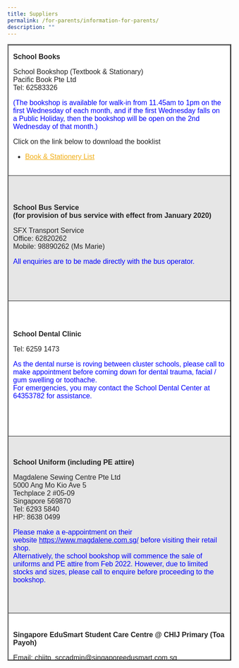 ```yaml
---
title: Suppliers
permalink: /for-parents/information-for-parents/
description: ""
---
```

<table border="2" style="box-sizing: inherit; border-collapse: collapse; border-spacing: 0px; max-width: 100%; color: rgb(34, 34, 34); font-family: &quot;Source Sans Pro&quot;, sans-serif; font-size: 16px; font-style: normal; font-variant-ligatures: normal; font-variant-caps: normal; font-weight: 400; letter-spacing: normal; orphans: 2; text-align: start; text-transform: none; white-space: normal; widows: 2; word-spacing: 0px; -webkit-text-stroke-width: 0px; background-color: rgb(255, 255, 255); text-decoration-thickness: initial; text-decoration-style: initial; text-decoration-color: initial; width: 792.225px; height: 1390px;"><tbody style="box-sizing: inherit;"><tr style="box-sizing: inherit; background: rgb(255, 255, 255); height: 295px;"><td style="box-sizing: inherit; padding: 5px 10px; width: 579px; height: 295px;"><div style="box-sizing: inherit;"><strong style="box-sizing: inherit; font-weight: bold;">School Books</strong></div><div style="box-sizing: inherit;"><p style="box-sizing: inherit; font-size: 1em;">School Bookshop (Textbook &amp; Stationary)<br style="box-sizing: inherit;">Pacific Book Pte Ltd<br style="box-sizing: inherit;">Tel:&nbsp;62583326</p><p style="box-sizing: inherit; font-size: 1em;"><span style="box-sizing: inherit; color: rgb(0, 0, 255);">(The bookshop is available for walk-in from 11.45am to 1pm on the first Wednesday of each month, and if the first Wednesday falls on a Public Holiday, then the bookshop will be open on the 2nd Wednesday of that month.)</span></p><p style="box-sizing: inherit; font-size: 1em;">Click on the link below to download the booklist</p><ul style="box-sizing: inherit;"><li style="box-sizing: inherit;"><a title="Booklists" href="https://www.chijpritoapayoh.moe.edu.sg/for-parents/booklists/" target="_blank" rel="noopener noreferrer" style="box-sizing: inherit; background-color: transparent; transition: all 0.25s ease-in-out 0s; text-decoration: underline; color: rgb(241, 174, 22);">Book &amp; Stationery List</a></li></ul></div></td></tr><tr style="box-sizing: inherit; background: rgb(230, 230, 230); height: 283px;"><td style="box-sizing: inherit; padding: 5px 10px; width: 579px; height: 283px;"><strong style="box-sizing: inherit; font-weight: bold;">School Bus Service</strong><br style="box-sizing: inherit;"><strong style="box-sizing: inherit; font-weight: bold;"><strong style="box-sizing: inherit; font-weight: bold;">(for provision of bus service with effect from January 2020)</strong></strong><p style="box-sizing: inherit; font-size: 1em;"></p><p style="box-sizing: inherit; font-size: 1em;">SFX Transport Service<br style="box-sizing: inherit;">Office: 62820262<br style="box-sizing: inherit;">Mobile: 98890262 (Ms Marie)</p><p style="box-sizing: inherit; font-size: 1em;"><span style="box-sizing: inherit; color: rgb(0, 0, 255);">All enquiries are to be made directly with the bus operator.</span></p></td></tr><tr style="box-sizing: inherit; background: rgb(255, 255, 255); height: 306px;"><td style="box-sizing: inherit; padding: 5px 10px; width: 579px; height: 306px;"><strong style="box-sizing: inherit; font-weight: bold;"><strong style="box-sizing: inherit; font-weight: bold;">School Dental Clinic</strong></strong><p style="box-sizing: inherit; font-size: 1em;"></p><p style="box-sizing: inherit; font-size: 1em;">Tel: 6259 1473</p><p style="box-sizing: inherit; font-size: 1em;"><span style="box-sizing: inherit; color: rgb(0, 0, 255);">As the dental nurse is roving between cluster schools, please call to make appointment before coming down for dental trauma, facial / gum swelling or toothache.</span><br style="box-sizing: inherit;"><span style="box-sizing: inherit; color: rgb(0, 0, 255);">For emergencies, you may contact the School Dental Center at 64353782 for assistance.</span></p></td></tr><tr style="box-sizing: inherit; background: rgb(230, 230, 230); height: 400px;"><td style="box-sizing: inherit; padding: 5px 10px; width: 579px; height: 306px;"><strong style="box-sizing: inherit; font-weight: bold;">School Uniform (including PE attire)</strong><p style="box-sizing: inherit; font-size: 1em;"></p><p style="box-sizing: inherit; font-size: 1em;">Magdalene Sewing Centre Pte Ltd<br style="box-sizing: inherit;">5000 Ang Mo Kio Ave 5<br style="box-sizing: inherit;">Techplace 2 #05-09<br style="box-sizing: inherit;">Singapore 569870<br style="box-sizing: inherit;">Tel: 6293 5840<br style="box-sizing: inherit;">HP: 8638 0499</p><p style="box-sizing: inherit; font-size: 1em;"><span style="box-sizing: inherit; color: rgb(0, 0, 255);">Please make a e-appointment on their website<span>&nbsp;</span><a href="https://www.magdalene.com.sg/" target="_blank" rel="noopener noreferrer" style="box-sizing: inherit; background-color: transparent; transition: all 0.25s ease-in-out 0s; text-decoration: underline; color: rgb(0, 0, 255);">https://www.magdalene.com.sg/</a><span>&nbsp;</span>before visiting their retail shop.</span><br style="box-sizing: inherit;"><span style="box-sizing: inherit; color: rgb(0, 0, 255);">Alternatively, the school bookshop will commence the sale of uniforms and PE attire from Feb 2022. However, due to limited stocks and sizes, please call to enquire before proceeding to the bookshop.</span></p></td></tr><tr style="box-sizing: inherit; background: rgb(255, 255, 255); height: 200px;"><td style="box-sizing: inherit; padding: 5px 10px; width: 579px; height: 200px;"><strong style="box-sizing: inherit; font-weight: bold;">Singapore EduSmart Student Care Centre @ CHIJ Primary (Toa Payoh)</strong><p style="box-sizing: inherit; font-size: 1em;"></p><div style="box-sizing: inherit;"><p style="box-sizing: inherit; font-size: 1em;">Email: chijtp_sccadmin@singaporeedusmart.com.sg</p><p style="box-sizing: inherit; font-size: 1em;">Tel: 6258 5100</p></div></td></tr></tbody></table>